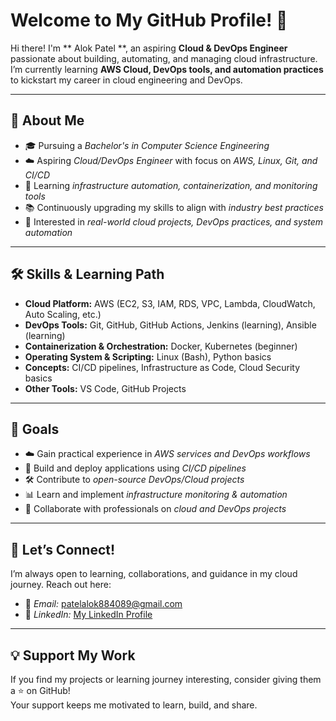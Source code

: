 # Welcome to My GitHub Profile! 👋  

Hi there! I'm ** Alok Patel **, an aspiring **Cloud & DevOps Engineer** passionate about building, automating, and managing cloud infrastructure. I’m currently learning **AWS Cloud, DevOps tools, and automation practices** to kickstart my career in cloud engineering and DevOps.  

---

## 🚀 About Me  

- 🎓 Pursuing a *Bachelor's in Computer Science Engineering*  
- ☁️ Aspiring *Cloud/DevOps Engineer* with focus on *AWS, Linux, Git, and CI/CD*  
- 🔧 Learning *infrastructure automation, containerization, and monitoring tools*  
- 📚 Continuously upgrading my skills to align with *industry best practices*  
- 🌱 Interested in *real-world cloud projects, DevOps practices, and system automation*  

---

## 🛠 Skills & Learning Path  

- **Cloud Platform:** AWS (EC2, S3, IAM, RDS, VPC, Lambda, CloudWatch, Auto Scaling, etc.)  
- **DevOps Tools:** Git, GitHub, GitHub Actions, Jenkins (learning), Ansible (learning)  
- **Containerization & Orchestration:** Docker, Kubernetes (beginner)  
- **Operating System & Scripting:** Linux (Bash), Python basics  
- **Concepts:** CI/CD pipelines, Infrastructure as Code, Cloud Security basics  
- **Other Tools:** VS Code, GitHub Projects  

---

## 🎯 Goals  

- ☁️ Gain practical experience in *AWS services and DevOps workflows*  
- 🔄 Build and deploy applications using *CI/CD pipelines*  
- 🛠 Contribute to *open-source DevOps/Cloud projects*  
- 📊 Learn and implement *infrastructure monitoring & automation*  
- 🤝 Collaborate with professionals on *cloud and DevOps projects*  

---

## 🤝 Let’s Connect!  

I’m always open to learning, collaborations, and guidance in my cloud journey. Reach out here:  

- 📧 *Email:* patelalok884089@gmail.com  
- 🔗 *LinkedIn:* [My LinkedIn Profile](https://www.linkedin.com/in/alok-patel-4b132922a)  

---

## 💡 Support My Work  

If you find my projects or learning journey interesting, consider giving them a ⭐ on GitHub!  
Your support keeps me motivated to learn, build, and share.  

